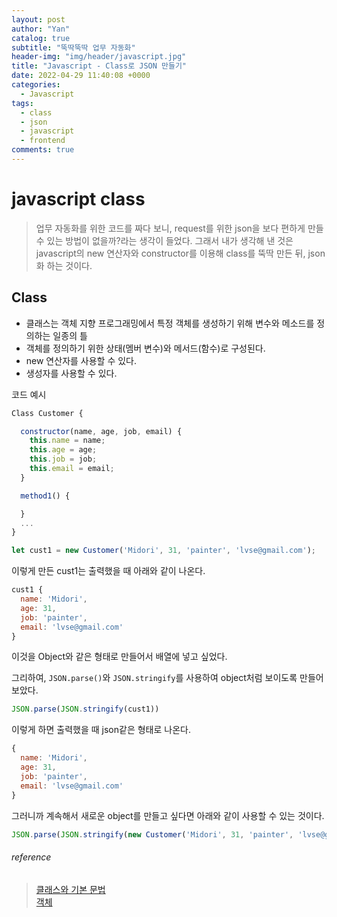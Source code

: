 ```yaml
---
layout: post
author: "Yan"
catalog: true
subtitle: "뚝딱뚝딱 업무 자동화"
header-img: "img/header/javascript.jpg"
title: "Javascript - Class로 JSON 만들기"
date: 2022-04-29 11:40:08 +0000
categories:
  - Javascript
tags:
  - class
  - json
  - javascript
  - frontend
comments: true
---
```


# javascript class

> 업무 자동화를 위한 코드를 짜다 보니, request를 위한 json을 보다 편하게 만들 수 있는 방법이 없을까?라는 생각이 들었다. 그래서 내가 생각해 낸 것은 javascript의 new 연산자와 constructor를 이용해 class를 뚝딱 만든 뒤, json화 하는 것이다.

## Class

- 클래스는 객체 지향 프로그래밍에서 특정 객체를 생성하기 위해 변수와 메소드를 정의하는 일종의 틀
- 객체를 정의하기 위한 상태(멤버 변수)와 메서드(함수)로 구성된다.
- new 연산자를 사용할 수 있다.
- 생성자를 사용할 수 있다.

코드 예시

```javascript
Class Customer {

  constructor(name, age, job, email) {
    this.name = name;
    this.age = age;
    this.job = job;
    this.email = email;
  }

  method1() {

  }
  ...
}

let cust1 = new Customer('Midori', 31, 'painter', 'lvse@gmail.com');
```

이렇게 만든 cust1는 출력했을 때 아래와 같이 나온다.

```javascript
cust1 {
  name: 'Midori',
  age: 31,
  job: 'painter',
  email: 'lvse@gmail.com'
}
```

이것을 Object와 같은 형태로 만들어서 배열에 넣고 싶었다.  

그리하여, `JSON.parse()`와 `JSON.stringify`를 사용하여 object처럼 보이도록 만들어 보았다.

```javascript
JSON.parse(JSON.stringify(cust1))
```

이렇게 하면 출력했을 때 json같은 형태로 나온다.

```javascript
{
  name: 'Midori',
  age: 31,
  job: 'painter',
  email: 'lvse@gmail.com'
}
```

그러니까 계속해서 새로운 object를 만들고 싶다면 아래와 같이 사용할 수 있는 것이다.

```javascript
JSON.parse(JSON.stringify(new Customer('Midori', 31, 'painter', 'lvse@gmail.com')))
```
###### reference

> [클래스와 기본 문법](https://ko.javascript.info/class)  
> [객체](https://poiemaweb.com/js-object)